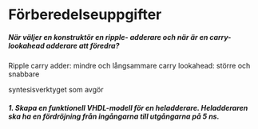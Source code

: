 # Förberedelseuppgifter

##### När väljer en konstruktör en ripple- adderare och när är en carry-lookahead adderare att föredra?
Ripple carry adder: mindre och långsammare
carry lookahead: större och snabbare

syntesisverktyget som avgör

##### 1. Skapa en funktionell VHDL-modell för en heladderare. Heladderaren ska ha en fördröjning från ingångarna till utgångarna på 5 ns.
